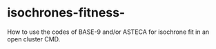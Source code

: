 # isochrones-fitness-
How to use the codes of BASE-9 and/or ASTECA for isochrone fit in an open cluster CMD. 

